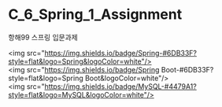 # C_6_Spring_1_Assignment
항해99 스프링 입문과제

<img src="https://img.shields.io/badge/Spring-#6DB33F?style=flat&logo=Spring&logoColor=white"/>
<img src="https://img.shields.io/badge/Spring Boot-#6DB33F?style=flat&logo=Spring Boot&logoColor=white"/>
<img src="https://img.shields.io/badge/MySQL-#4479A1?style=flat&logo=MySQL&logoColor=white"/>
